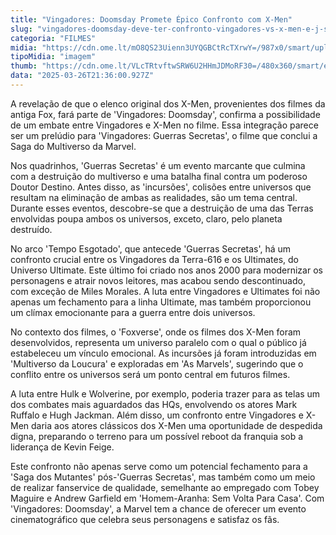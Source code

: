 ```yaml
---
title: "Vingadores: Doomsday Promete Épico Confronto com X-Men"
slug: "vingadores-doomsday-deve-ter-confronto-vingadores-vs-x-men-e-j-sabemos-como"
categoria: "FILMES"
midia: "https://cdn.ome.lt/mO8QS23Uienn3UYQGBCtRcTXrwY=/987x0/smart/uploads/conteudo/fotos/vingadores-x-men.jpg"
tipoMidia: "imagem"
thumb: "https://cdn.ome.lt/VLcTRtvftwSRW6U2HHmJDMoRF30=/480x360/smart/extras/conteudos/vingadores-x-men.jpg"
data: "2025-03-26T21:36:00.927Z"
---
```


A revelação de que o elenco original dos X-Men, provenientes dos filmes da antiga Fox, fará parte de 'Vingadores: Doomsday', confirma a possibilidade de um embate entre Vingadores e X-Men no filme. Essa integração parece ser um prelúdio para 'Vingadores: Guerras Secretas', o filme que conclui a Saga do Multiverso da Marvel. 

Nos quadrinhos, 'Guerras Secretas' é um evento marcante que culmina com a destruição do multiverso e uma batalha final contra um poderoso Doutor Destino. Antes disso, as 'incursões', colisões entre universos que resultam na eliminação de ambas as realidades, são um tema central. Durante esses eventos, descobre-se que a destruição de uma das Terras envolvidas poupa ambos os universos, exceto, claro, pelo planeta destruído. 

No arco 'Tempo Esgotado', que antecede 'Guerras Secretas', há um confronto crucial entre os Vingadores da Terra-616 e os Ultimates, do Universo Ultimate. Este último foi criado nos anos 2000 para modernizar os personagens e atrair novos leitores, mas acabou sendo descontinuado, com exceção de Miles Morales. A luta entre Vingadores e Ultimates foi não apenas um fechamento para a linha Ultimate, mas também proporcionou um clímax emocionante para a guerra entre dois universos. 

No contexto dos filmes, o 'Foxverse', onde os filmes dos X-Men foram desenvolvidos, representa um universo paralelo com o qual o público já estabeleceu um vínculo emocional. As incursões já foram introduzidas em 'Multiverso da Loucura' e exploradas em 'As Marvels', sugerindo que o conflito entre os universos será um ponto central em futuros filmes. 

A luta entre Hulk e Wolverine, por exemplo, poderia trazer para as telas um dos combates mais aguardados das HQs, envolvendo os atores Mark Ruffalo e Hugh Jackman. Além disso, um confronto entre Vingadores e X-Men daria aos atores clássicos dos X-Men uma oportunidade de despedida digna, preparando o terreno para um possível reboot da franquia sob a liderança de Kevin Feige. 

Este confronto não apenas serve como um potencial fechamento para a 'Saga dos Mutantes' pós-'Guerras Secretas', mas também como um meio de realizar fanservice de qualidade, semelhante ao empregado com Tobey Maguire e Andrew Garfield em 'Homem-Aranha: Sem Volta Para Casa'. Com 'Vingadores: Doomsday', a Marvel tem a chance de oferecer um evento cinematográfico que celebra seus personagens e satisfaz os fãs.